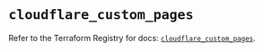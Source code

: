 # `cloudflare_custom_pages`

Refer to the Terraform Registry for docs: [`cloudflare_custom_pages`](https://registry.terraform.io/providers/cloudflare/cloudflare/5.2.0/docs/resources/custom_pages).
